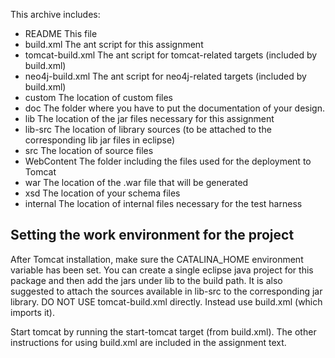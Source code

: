 This archive includes:

- README                This file
- build.xml             The ant script for this assignment
- tomcat-build.xml      The ant script for tomcat-related targets (included by build.xml)
- neo4j-build.xml       The ant script for neo4j-related targets (included by build.xml)
- custom                The location of custom files
- doc                   The folder where you have to put the documentation of your design.
- lib                   The location of the jar files necessary for this assignment
- lib-src               The location of library sources (to be attached to the
                        corresponding lib jar files in eclipse)
- src                   The location of source files
- WebContent            The folder including the files used for the deployment to Tomcat
- war                   The location of the .war file that will be generated
- xsd                   The location of your schema files
- internal				The location of internal files necessary for the test harness

Setting the work environment for the project
--------------------------------------------
After Tomcat installation, make sure the CATALINA_HOME environment variable has been set.
You can create a single eclipse java project for this package and then add the
jars under lib to the build path. It is also suggested to attach the sources
available in lib-src to the corresponding jar library.
DO NOT USE tomcat-build.xml directly. Instead use build.xml (which imports it).

Start tomcat by running the start-tomcat target
(from build.xml).
The other instructions for using build.xml are included in the assignment text.
